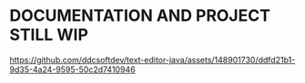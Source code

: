 <h1>DOCUMENTATION AND PROJECT STILL WIP</h1>



https://github.com/ddcsoftdev/text-editor-java/assets/148901730/ddfd21b1-9d35-4a24-9595-50c2d7410946

